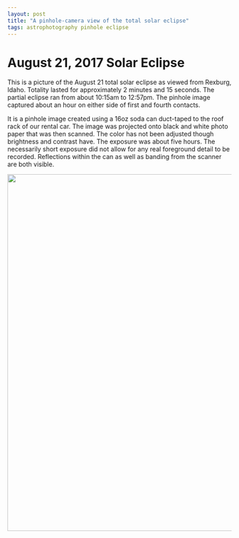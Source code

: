 ```yaml
---
layout: post
title: "A pinhole-camera view of the total solar eclipse"
tags: astrophotography pinhole eclipse
---
```


# August 21, 2017 Solar Eclipse

<p>
This is a picture of the August 21 total solar eclipse as viewed from
Rexburg, Idaho. Totality lasted for approximately 2 minutes and 15
seconds. The partial eclipse ran from about 10:15am to 12:57pm. The
pinhole image captured about an hour on either side of first and
fourth contacts.
</p>

It is a pinhole image created using a 16oz soda can duct-taped to the
roof rack of our rental car. The image was projected onto black and
white photo paper that was then scanned. The color has not been
adjusted though brightness and contrast have. The exposure was about
five hours. The necessarily short exposure did not allow for any real
foreground detail to be recorded. Reflections within the can as well
as banding from the scanner are both visible.

<img src="{{ site.baseurl }}/images/solar-eclipse-mod-smii.jpg" width="800">

